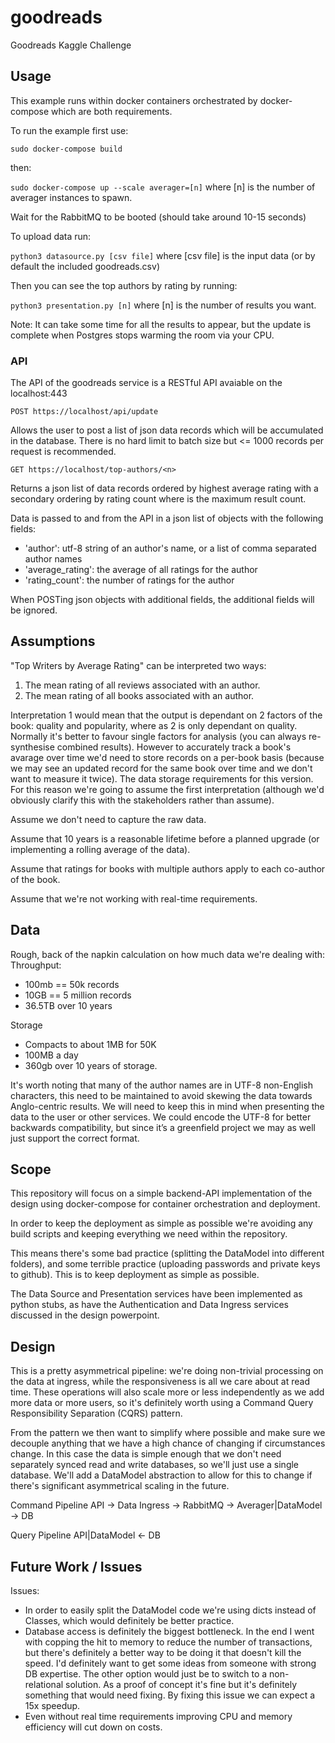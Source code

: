 # goodreads
Goodreads Kaggle Challenge

## Usage

This example runs within docker containers orchestrated by docker-compose which are both requirements.

To run the example first use:

`sudo docker-compose build`

then:

`sudo docker-compose up --scale averager=[n]` where [n] is the number of averager instances to spawn.

Wait for the RabbitMQ to be booted (should take around 10-15 seconds)

To upload data run:

`python3 datasource.py [csv file]` where [csv file] is the input data (or by default the included goodreads.csv)

Then you can see the top authors by rating by running:

`python3 presentation.py [n]` where [n] is the number of results you want.

Note: It can take some time for all the results to appear, but the update is complete when Postgres stops warming the room via your CPU.

### API

The API of the goodreads service is a RESTful API avaiable on the localhost:443

`POST https://localhost/api/update`

Allows the user to post a list of json data records which will be accumulated in the database. There is no hard limit to batch size but <= 1000 records per request is recommended.

`GET https://localhost/top-authors/<n>`

Returns a json list of data records ordered by highest average rating with a secondary ordering by rating count where <n> is the maximum result count.
  
Data is passed to and from the API in a json list of objects with the following fields:
  
  - 'author': utf-8 string of an author's name, or a list of comma separated author names
  - 'average_rating': the average of all ratings for the author
  - 'rating_count': the number of ratings for the author
  
When POSTing json objects with additional fields, the additional fields will be ignored.

## Assumptions

"Top Writers by Average Rating" can be interpreted two ways:
1. The mean rating of all reviews associated with an author.
2. The mean rating of all books associated with an author.

Interpretation 1 would mean that the output is dependant on 2 factors of the book: quality and popularity, where as 2 is only dependant on quality. Normally it's better to favour single factors for analysis (you can always re-synthesise combined results). However to accurately track a book's avarage over time we'd need to store records on a per-book basis (because we may see an updated record for the same book over time and we don't want to measure it twice). The data storage requirements for this version. For this reason we're going to assume the first interpretation (although we'd obviously clarify this with the stakeholders rather than assume).

Assume we don't need to capture the raw data.

Assume that 10 years is a reasonable lifetime before a planned upgrade (or implementing a rolling average of the data).

Assume that ratings for books with multiple authors apply to each co-author of the book.

Assume that we're not working with real-time requirements.

## Data

Rough, back of the napkin calculation on how much data we're dealing with:
Throughput:
- 100mb == 50k records
- 10GB == 5 million records
- 36.5TB over 10 years

Storage
- Compacts to about 1MB for 50K
- 100MB a day
- 360gb over 10 years of storage.

It's worth noting that many of the author names are in UTF-8 non-English characters, this need to be maintained to avoid skewing the data towards Anglo-centric results. We will need to keep this in mind when presenting the data to the user or other services. We could encode the UTF-8 for better backwards compatibility, but since it’s a greenfield project we may as well just support the correct format.

## Scope

This repository will focus on a simple backend-API implementation of the design using docker-compose for container orchestration and deployment.

In order to keep the deployment as simple as possible we're avoiding any build scripts and keeping everything we need within the repository.

This means there's some bad practice (splitting the DataModel into different folders), and some terrible practice (uploading passwords and private keys to github). This is to keep deployment as simple as possible.

The Data Source and Presentation services have been implemented as python stubs, as have the Authentication and Data Ingress services discussed in the design powerpoint.

## Design

This is a pretty asymmetrical pipeline: we're doing non-trivial processing on the data at ingress, while the responsiveness is all we care about at read time. These operations will also scale more or less independently as we add more data or more users, so it's definitely worth using a Command Query Responsibility Separation (CQRS) pattern.

From the pattern we then want to simplify where possible and make sure we decouple anything that we have a high chance of changing if circumstances change. In this case the data is simple enough that we don't need separately synced read and write databases, so we'll just use a single database. We'll add a DataModel abstraction to allow for this to change if there's significant asymmetrical scaling in the future. 

Command Pipeline
API -> Data Ingress -> RabbitMQ -> Averager|DataModel ->  DB

Query Pipeline
API|DataModel <- DB

## Future Work / Issues

Issues:
- In order to easily split the DataModel code we're using dicts instead of Classes, which would definitely be better practice.
- Database access is definitely the biggest bottleneck. In the end I went with copping the hit to memory to reduce the number of transactions, but there's definitely a better way to be doing it that doesn't kill the speed. I'd definitely want to get some ideas from someone with strong DB expertise. The other option would just be to switch to a non-relational solution. As a proof of concept it's fine but it's definitely something that would need fixing. By fixing this issue we can expect a 15x speedup.
- Even without real time requirements improving CPU and memory efficiency will cut down on costs.


